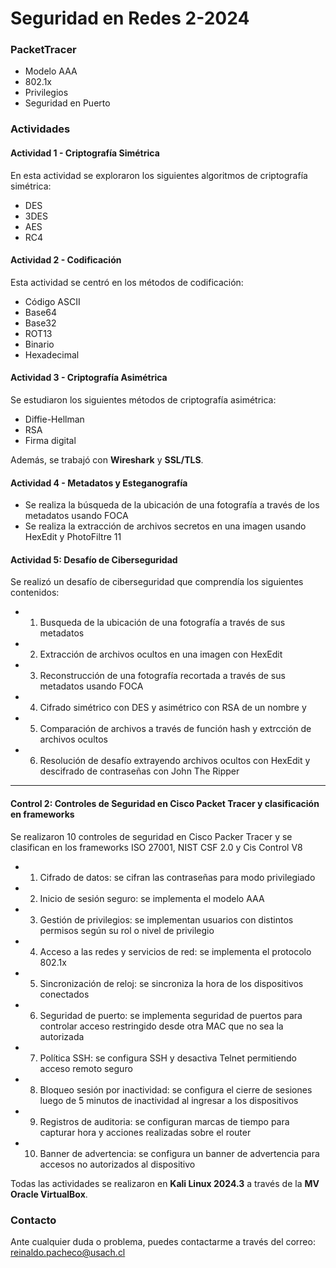 # Seguridad en Redes 2-2024

### PacketTracer
- Modelo AAA
- 802.1x
- Privilegios
- Seguridad en Puerto

### Actividades

#### Actividad 1 - Criptografía Simétrica
En esta actividad se exploraron los siguientes algoritmos de criptografía simétrica:
- DES
- 3DES
- AES
- RC4

#### Actividad 2 - Codificación
Esta actividad se centró en los métodos de codificación:
- Código ASCII
- Base64
- Base32
- ROT13
- Binario
- Hexadecimal

#### Actividad 3 - Criptografía Asimétrica
Se estudiaron los siguientes métodos de criptografía asimétrica:
- Diffie-Hellman
- RSA
- Firma digital

Además, se trabajó con **Wireshark** y **SSL/TLS**.

#### Actividad 4 - Metadatos y Esteganografía
- Se realiza la búsqueda de la ubicación de una fotografía a través de los metadatos usando FOCA
- Se realiza la extracción de archivos secretos en una imagen usando HexEdit y PhotoFiltre 11

#### Actividad 5: Desafío de Ciberseguridad
Se realizó un desafío de ciberseguridad que comprendía los siguientes contenidos:
- 1. Busqueda de la ubicación de una fotografía a través de sus metadatos
- 2. Extracción de archivos ocultos en una imagen con HexEdit
- 3. Reconstrucción de una fotografía recortada a través de sus metadatos usando FOCA
- 4. Cifrado simétrico con DES y asimétrico con RSA de un nombre y 
- 5. Comparación de archivos a través de función hash y extrcción de archivos ocultos
- 6. Resolución de desafío extrayendo archivos ocultos con HexEdit y descifrado de contraseñas con John The Ripper
---

#### Control 2: Controles de Seguridad en Cisco Packet Tracer y clasificación en frameworks
Se realizaron 10 controles de seguridad en Cisco Packer Tracer y se clasifican en los frameworks ISO 27001, NIST CSF 2.0 y Cis Control V8
- 1. Cifrado de datos: se cifran las contraseñas para modo privilegiado
- 2. Inicio de sesión seguro: se implementa el modelo AAA
- 3. Gestión de privilegios: se implementan usuarios con distintos permisos según su rol o nivel de privilegio
- 4. Acceso a las redes y servicios de red: se implementa el protocolo 802.1x
- 5. Sincronización de reloj: se sincroniza la hora de los dispositivos conectados
- 6. Seguridad de puerto: se implementa seguridad de puertos para controlar acceso restringido desde otra MAC que no sea la autorizada
- 7. Política SSH: se configura SSH y desactiva Telnet permitiendo acceso remoto seguro
- 8. Bloqueo sesión por inactividad: se configura el cierre de sesiones luego de 5 minutos de inactividad al ingresar a los dispositivos
- 9. Registros de auditoria: se configuran marcas de tiempo para capturar hora y acciones realizadas sobre el router
- 10. Banner de advertencia: se configura un banner de advertencia para accesos no autorizados al dispositivo

Todas las actividades se realizaron en **Kali Linux 2024.3** a través de la **MV Oracle VirtualBox**.

### Contacto
Ante cualquier duda o problema, puedes contactarme a través del correo: [reinaldo.pacheco@usach.cl](mailto:reinaldo.pacheco@usach.cl)

